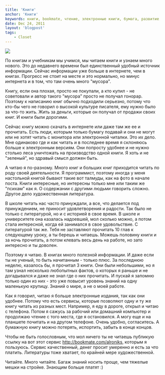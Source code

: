 ```yaml
---
title: 'Книги'
anchor: 'Книги'
keywords: книги, bookmate, чтение, электронные книги, бумага, развитие, личность
date: Dec 24, 2011
layout: 'blogpost'
tags:
    - Closet
---
```


![](upload/py.jpg)

По книгам и учебникам мы учимся, мы читаем книги и узнаем много нового. Это до недавнего времени был единственный удобный источник информации. Сейчас информации уже больше в интернете, чем в книгах. Прогресс не стоит на месте и это нормально, но минус интернета и в том, что там очень много "мусора".

<!-- cut -->

Книгу, если она плохая, просто не покупали, а кто купил - не советовали и автор такого "мусора" просто не получал гонорар. Поэтому к написанию книг обычно подходили серьезно, потому что кто-бы чего не говорил о высокой культуре писателя, ему нужно было за что-то жить. Жить за деньги, которые он получал от продажи своих книг. И книги были дорогими.

Сейчас книгу можно скачать в интернете или даже там же ее и прочитать. Есть люди, которым только бумагу подавай и они не могут или не хотят читать с монитора или электронной читалки. Это их дело. Мне одинаково где и как читать и в последнее время я склоняюсь больше к электронным версиям. Они попросту удобнее и не нужно столько леса уничтожать на производство одной книги. Я хоть и не "зеленый", но здравый смысл должен быть.

А читаю я по-разному. Много книг и больших книг приходится читать по роду своей деятельности. Я программист, поэтому иногда у меня настольной книгой бывают такие вот талмуды, как на фото в начале поста. Книги интересные, но интересны только мне или таким же "психам" как я. О содержании с другими людьми говорить сложно. Другое дело художественная литература.

В школе читать нас часто принуждали, а все, что делается под принуждением, не приносит удовлетворения и радости. Так было не только с литературой, но и с историей в свое время. В школе и университете она казалась надоевшей, мол сколько можно, а потом стала интересной, когда ей занимался в свое удовольствие. С литературой так же. Тебя не заставляют прочитать 10 глав к следующему уроку, а ты берешь и читаешь. Можешь половину книги и за ночь прочитать, а потом клевать весь день на работе, но зато интересно и ты доволен.

Поэтому я читаю. В книгах много полезной информации. И даже если ты не ученый, то быть начитанным - только плюс. За последнюю неделю, казалось бы, я прочитал 3 книги. Они были небольшими, но я там узнал несколько любопытных фактов, о которых я раньше и не догадывался и даже не знал где о них прочитать. И пускай я запомню только один из них - это уже повысит уровень знаний на одну маленькую крупицу. Знаний о мире, а не о моей работе.

Как я говорил, читаю я больше электронные издания, так как они удобнее. Потому что есть сервисы, которые позволяют одну и ту же книгу читать из разных мест. Например, я еду в дороге, открыл и читаю с телефона. Потом я сажусь за рабочий или домашний компьютер и продолжаю чтение с того места, где я остановился. А могу еще и на планшете почитать и на другом телефоне. Очень удобно, согласитесь. А бумажную книгу можно потерять, испортить, забыть в конце концов.

Чтобы не быть голословным, что мол ничего ты не читаешь публикую ссылку на вот этот сервис http://bookmate.com/alroniks, которым я пользуюсь. Сервис качественный, денег просит умеренно и есть за что платить. Литературы тоже хватает, по крайней мере художественной.

Читайте. Много читайте. Багаж знаний носить проще, чем тяжелые мешки на стройке. Знающим больше платят :)